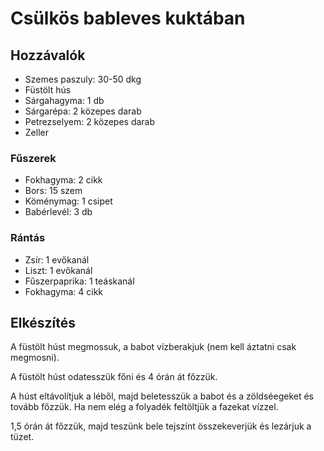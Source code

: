 # Csülkös bableves kuktában

## Hozzávalók
- Szemes paszuly: 30-50 dkg
- Füstölt hús
- Sárgahagyma: 1 db
- Sárgarépa: 2 közepes darab
- Petrezselyem: 2 közepes darab
- Zeller

### Fűszerek
- Fokhagyma: 2 cikk
- Bors: 15 szem
- Köménymag: 1 csipet
- Babérlevél: 3 db

### Rántás
- Zsír: 1 evőkanál
- Liszt: 1 evőkanál
- Fűszerpaprika: 1 teáskanál
- Fokhagyma: 4 cikk

## Elkészítés

A füstölt húst megmossuk, a babot vízberakjuk (nem kell áztatni csak megmosni).

A füstölt húst odatesszük főni és 4 órán át főzzük.  

A húst eltávolítjuk a léből, majd beletesszük a babot és a zöldséegeket és tovább főzzük. Ha nem elég a folyadék feltöltjük a fazekat vízzel.

1,5 órán át főzzük, majd teszünk bele tejszínt összekeverjük és lezárjuk a tüzet.

